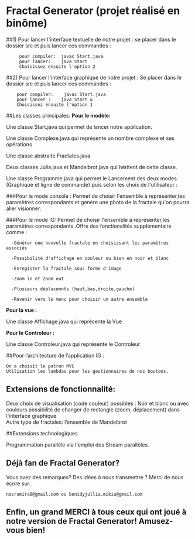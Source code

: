 # Fractal Generator (projet réalisé en binôme)


##1) Pour lancer l'interface textuelle de notre projet :
      se placer dans le dossier src et puis lancer ces commandes :

         pour compiler:  javac Start.java
         pour lancer:    java Start
         Choisissez ensuite l'option 2
##2) Pour lancer l'interface graphique de notre projet :
      Se placer dans le dossier src et puis lancer ces commandes :

        pour compiler:    javac Start.java
        pour lancer :    java Start &
        Choisissez ensuite l'option 1
##Les classes principales:
**Pour le modèle:**

Une classe Start.java qui permet de lancer notre application.

Une classe Complexe.java qui représente un nombre complexe et ses opérations

Une classe abstraite Fractales.java

Deux classes Julia.java et Mandelbrot.java qui héritent de cette classe.

Une classe Programme.java qui permet le Lancement des deux modes (Graphique et ligne de commande)
puis selon les choix de l'utilisateur :

###Pour le mode console :
  Permet de choisir l'ensemble à représenter,les paramètres correspondants et genère une photo de la fractale qu'on pourra aller visionner.

###Pour le mode IG:
  Permet de choisir l'ensemble à représenter,les paramètres correspondants .Offre des fonctionalités supplémentaire comme :

      -Générer une nouvelle fractale en choisissant les paramètres associés

      -Possibilité d'affichage en couleur ou bien en noir et blanc

      -Enregister la fractale sous forme d'image

      -Zoom in et Zoom out

      -Plusieurs déplacemnts (haut,bas,droite,gauche)

      -Revenir vers le menu pour choisir un autre ensemble

**Pour la vue :**

Une classe Affichage.java qui représente la Vue

**Pour le Controleur :**

Une classe Controleur.java qui représente le Controleur

##Pour l’architecture de l’application IG :

    On a choisit le patron MVC
    Utilisation les lambdas pour les gestionnaires de nos boutons.


## Extensions de fonctionnalité:

 Deux choix de visualisation (code couleur) possibles : Noir et blanc ou avec couleurs
 possibilité de changer de rectangle (zoom, déplacement) dans l'interface
graphique  
Autre type de fractales:  l’ensemble de Mandelbrot

##Extensions technologiques

Programmation  parallèle via l'emploi des Stream parallèles.


## Déjà fan de Fractal Generator?

Vous avez des remarques? Des idées à nous transmettre ? Merci de nous écrire sur:
```
nasramira8@gmail.com ou benidyjullia.mikia@gmail.com
```
## Enfin, un grand MERCI à tous ceux qui ont joué à notre version de Fractal Generator! Amusez-vous bien!
